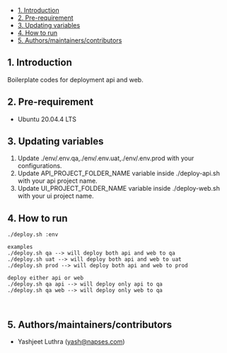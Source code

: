 - [1. Introduction](#1-introduction)
- [2. Pre-requirement](#2-pre-requirement)
- [3. Updating variables](#3-updating-variables)
- [4. How to run](#4-how-to-run)
- [5. Authors/maintainers/contributors](#5-authorsmaintainerscontributors)

## 1. Introduction

Boilerplate codes for deployment api and web.

## 2. Pre-requirement
- Ubuntu 20.04.4 LTS

## 3. Updating variables


1. Update ./env/.env.qa,./env/.env.uat,./env/.env.prod
with your configurations.
2. Update API_PROJECT_FOLDER_NAME variable inside ./deploy-api.sh with your api project name.
3. Update UI_PROJECT_FOLDER_NAME variable inside ./deploy-web.sh with your ui project name.

## 4. How to run

```
./deploy.sh :env

examples
./deploy.sh qa --> will deploy both api and web to qa
./deploy.sh uat --> will deploy both api and web to uat
./deploy.sh prod --> will deploy both api and web to prod

deploy either api or web
./deploy.sh qa api --> will deploy only api to qa
./deploy.sh qa web --> will deploy only web to qa



```

## 5. Authors/maintainers/contributors

- Yashjeet Luthra (yash@napses.com)
